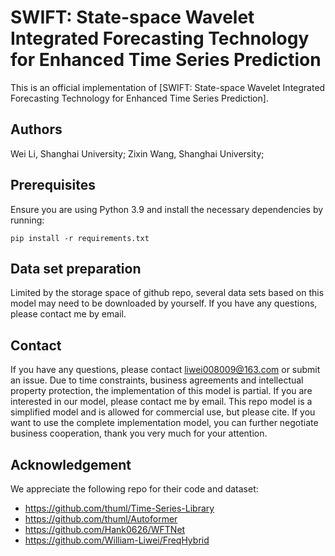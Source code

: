 # SWIFT: State-space Wavelet Integrated Forecasting Technology for Enhanced Time Series Prediction


This is an official implementation of [SWIFT: State-space Wavelet Integrated Forecasting Technology for Enhanced Time Series Prediction].

## Authors

Wei Li, Shanghai University;
Zixin Wang, Shanghai University;


## Prerequisites

Ensure you are using Python 3.9 and install the necessary dependencies by running:

```
pip install -r requirements.txt
```

## Data set preparation

Limited by the storage space of github repo, several data sets based on this model may need to be downloaded by yourself. If you have any questions, please contact me by email.

<!-- 
## Citation

If you find this repo useful, please cite it as follows:

```
@article{li2025swift,
  title={SWIFT: State-space Wavelet Integrated Forecasting Technology for Enhanced Time Series Prediction},
  author={Li, Wei and Wang, Zixin},
  journal={},
  year={2025}
}
``` 
-->

## Contact

If you have any questions, please contact <liwei008009@163.com> or submit an issue. 
Due to time constraints, business agreements and intellectual property protection, the implementation of this model is partial. If you are interested in our model, please contact me by email. 
This repo model is a simplified model and is allowed for commercial use, but please cite. If you want to use the complete implementation model, you can further negotiate business cooperation, thank you very much for your attention.

## Acknowledgement

We appreciate the following repo for their code and dataset:
- https://github.com/thuml/Time-Series-Library
- https://github.com/thuml/Autoformer
- https://github.com/Hank0626/WFTNet
- https://github.com/William-Liwei/FreqHybrid
